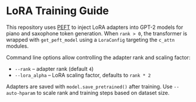 # LoRA Training Guide

This repository uses [PEFT](https://github.com/huggingface/peft) to inject LoRA adapters into GPT-2 models for piano and saxophone token generation.  When `rank > 0`, the transformer is wrapped with `get_peft_model` using a `LoraConfig` targeting the `c_attn` modules.

Command line options allow controlling the adapter rank and scaling factor:

- `--rank` – adapter rank (default `4`)
- `--lora_alpha` – LoRA scaling factor, defaults to `rank * 2`

Adapters are saved with `model.save_pretrained()` after training.  Use `--auto-hparam` to scale rank and training steps based on dataset size.
